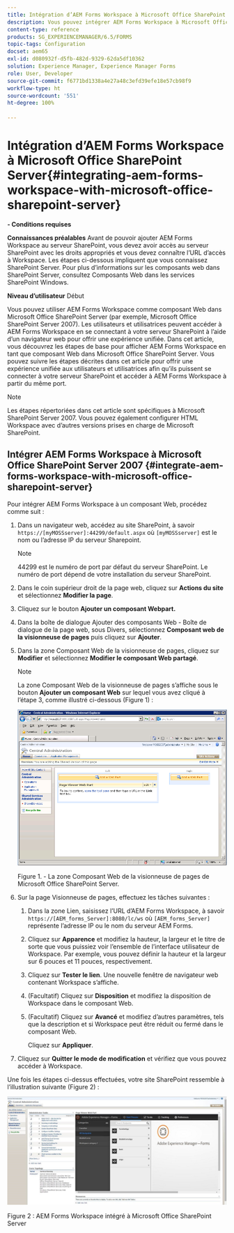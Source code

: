 ```yaml
---
title: Intégration d’AEM Forms Workspace à Microsoft Office SharePoint Server
description: Vous pouvez intégrer AEM Forms Workspace à Microsoft Office SharePoint Server.
content-type: reference
products: SG_EXPERIENCEMANAGER/6.5/FORMS
topic-tags: Configuration
docset: aem65
exl-id: d080932f-d5fb-482d-9329-62da5df10362
solution: Experience Manager, Experience Manager Forms
role: User, Developer
source-git-commit: f6771bd1338a4e27a48c3efd39efe18e57cb98f9
workflow-type: ht
source-wordcount: '551'
ht-degree: 100%

---
```


# Intégration d’AEM Forms Workspace à Microsoft Office SharePoint Server{#integrating-aem-forms-workspace-with-microsoft-office-sharepoint-server}

**- Conditions requises**

**Connaissances préalables** 
Avant de pouvoir ajouter AEM Forms Workspace au serveur SharePoint, vous devez avoir accès au serveur SharePoint avec les droits appropriés et vous devez connaître l’URL d’accès à Workspace. Les étapes ci-dessous impliquent que vous connaissez SharePoint Server. Pour plus d’informations sur les composants web dans SharePoint Server, consultez Composants Web dans les services SharePoint Windows.

**Niveau d’utilisateur** Début

Vous pouvez utiliser AEM Forms Workspace comme composant Web dans Microsoft Office SharePoint Server (par exemple, Microsoft Office SharePoint Server 2007). Les utilisateurs et utilisatrices peuvent accéder à AEM Forms Workspace en se connectant à votre serveur SharePoint à l’aide d’un navigateur web pour offrir une expérience unifiée. Dans cet article, vous découvrez les étapes de base pour afficher AEM Forms Workspace en tant que composant Web dans Microsoft Office SharePoint Server. Vous pouvez suivre les étapes décrites dans cet article pour offrir une expérience unifiée aux utilisateurs et utilisatrices afin qu’ils puissent se connecter à votre serveur SharePoint et accéder à AEM Forms Workspace à partir du même port.

>[!NOTE]
>
>Les étapes répertoriées dans cet article sont spécifiques à Microsoft SharePoint Server 2007. Vous pouvez également configurer HTML Workspace avec d’autres versions prises en charge de Microsoft SharePoint.

## Intégrer AEM Forms Workspace à Microsoft Office SharePoint Server 2007 {#integrate-aem-forms-workspace-with-microsoft-office-sharepoint-server}

Pour intégrer AEM Forms Workspace à un composant Web, procédez comme suit :

1. Dans un navigateur web, accédez au site SharePoint, à savoir `https://[myMOSSserver]:44299/default.aspx` où `[myMOSSserver]` est le nom ou l’adresse IP du serveur Sharepoint.

   >[!NOTE]
   >
   >44299 est le numéro de port par défaut du serveur SharePoint. Le numéro de port dépend de votre installation du serveur SharePoint.

1. Dans le coin supérieur droit de la page web, cliquez sur **Actions du site** et sélectionnez **Modifier la page**.
1. Cliquez sur le bouton **Ajouter un composant Webpart.**
1. Dans la boîte de dialogue Ajouter des composants Web - Boîte de dialogue de la page web, sous Divers, sélectionnez **Composant web de la visionneuse de pages** puis cliquez sur **Ajouter**.
1. Dans la zone Composant Web de la visionneuse de pages, cliquez sur **Modifier** et sélectionnez **Modifier le composant Web partagé**.

   >[!NOTE]
   >
   >La zone Composant Web de la visionneuse de pages s’affiche sous le bouton **Ajouter un composant Web** sur lequel vous avez cliqué à l’étape 3, comme illustré ci-dessous (Figure 1) :

   ![Zone Composant Webpart de la visionneuse de pages de Microsoft Office SharePoint Server.](assets/page-viewer-web-part-box-in-microsoft-office-sharepoint-server.png)

   Figure 1. - La zone Composant Web de la visionneuse de pages de Microsoft Office SharePoint Server.

1. Sur la page Visionneuse de pages, effectuez les tâches suivantes :

   1. Dans la zone Lien, saisissez l’URL d’AEM Forms Workspace, à savoir `https://[AEM_forms_Server]:8080/lc/ws` où `[AEM_forms_Server]` représente l’adresse IP ou le nom du serveur AEM Forms.
   1. Cliquez sur **Apparence** et modifiez la hauteur, la largeur et le titre de sorte que vous puissiez voir l’ensemble de l’interface utilisateur de Workspace. Par exemple, vous pouvez définir la hauteur et la largeur sur 6 pouces et 11 pouces, respectivement.
   1. Cliquez sur **Tester le lien**. Une nouvelle fenêtre de navigateur web contenant Workspace s’affiche.
   1. (Facultatif) Cliquez sur **Disposition** et modifiez la disposition de Workspace dans le composant Web.
   1. (Facultatif) Cliquez sur **Avancé** et modifiez d’autres paramètres, tels que la description et si Workspace peut être réduit ou fermé dans le composant Web.

      Cliquez sur **Appliquer**.

1. Cliquez sur **Quitter le mode de modification** et vérifiez que vous pouvez accéder à Workspace.

Une fois les étapes ci-dessus effectuées, votre site SharePoint ressemble à l’illustration suivante (Figure 2) :

![AEM Forms Workspace intégré à Microsoft Office SharePoint Server](assets/aem-forms-workspace.jpg)

Figure 2 : AEM Forms Workspace intégré à Microsoft Office SharePoint Server
